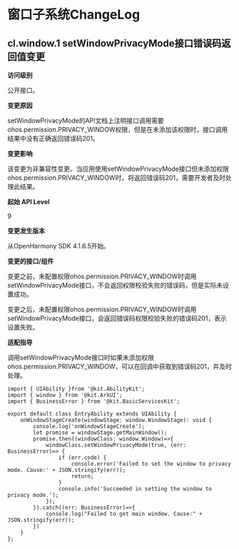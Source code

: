 # 窗口子系统ChangeLog

## cl.window.1 setWindowPrivacyMode接口错误码返回值变更

**访问级别**

公开接口。

**变更原因**

setWindowPrivacyMode的API文档上注明接口调用需要ohos.permission.PRIVACY_WINDOW权限，但是在未添加该权限时，接口调用结果中没有正确返回错误码201。

**变更影响**

该变更为非兼容性变更。当应用使用setWindowPrivacyMode接口但未添加权限ohos.permission.PRIVACY_WINDOW时，将返回错误码201，需要开发者及时处理此结果。

**起始 API Level**

9

**变更发生版本**

从OpenHarmony SDK 4.1.6.5开始。

**变更的接口/组件**

变更之前，未配置权限ohos.permission.PRIVACY_WINDOW时调用setWindowPrivacyMode接口，不会返回权限校验失败的错误码，但是实际未设置成功。

变更之后，未配置权限ohos.permission.PRIVACY_WINDOW时调用setWindowPrivacyMode接口，会返回错误码权限校验失败的错误码201，表示设置失败。

**适配指导**

调用setWindowPrivacyMode接口时如果未添加权限ohos.permission.PRIVACY_WINDOW，可以在回调中获取到错误码201，并及时处理。

```
import { UIAbility }from '@kit.AbilityKit';
import { window } from '@kit.ArkUI';
import { BusinessError } from '@kit.BasicServicesKit';

export default class EntryAbility extends UIAbility {
    onWindowStageCreate(windowStage: window.WindowStage): void {
        console.log('onWindowStageCreate');
        let promise = windowStage.getMainWindow();
        promise.then((windowClass: window.Window)=>{
            windowClass.setWindowPrivacyMode(true, (err: BusinessError)=> {
                if (err.code) {
                    console.error('Failed to set the window to privacy mode. Cause:' + JSON.stringify(err));
                    return;
                }
                console.info('Succeeded in setting the window to privacy mode.');
            });
        }).catch((err: BusinessError)=>{
            console.log("Failed to get main window. Cause:" + JSON.stringify(err));
        })
    }
};
```
